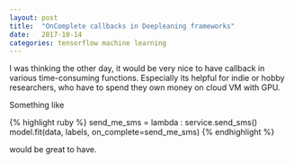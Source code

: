 ```yaml
---
layout: post
title:  "OnComplete callbacks in Deepleaning frameworks"
date:   2017-10-14
categories: tensorflow machine learning
---
```


I was thinking the other day, it would be very nice to have callback in various time-consuming functions. Especially its helpful for indie or hobby researchers, who have to spend they own money on cloud VM with GPU.
<!--more-->
Something like

{% highlight ruby %}
send_me_sms = lambda : service.send_sms()
model.fit(data, labels, on_complete=send_me_sms)
{% endhighlight %}

would be great to have.
